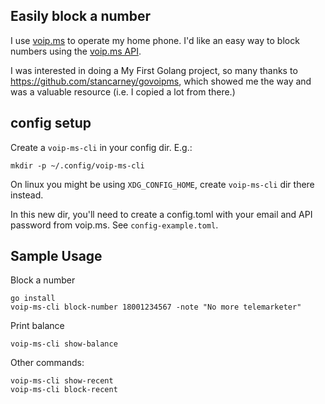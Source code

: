 ## Easily block a number

I use [voip.ms](https://voip.ms) to operate my home phone.  I'd like an easy
way to block numbers using the [voip.ms
API](https://www.voip.ms/m/apidocs.php).

I was interested in doing a My First Golang project, so many thanks to
https://github.com/stancarney/govoipms, which showed me the way and was a
valuable resource (i.e. I copied a lot from there.)

## config setup

Create a `voip-ms-cli` in your config dir.  E.g.:

```
mkdir -p ~/.config/voip-ms-cli
```

On linux you might be using `XDG_CONFIG_HOME`, create `voip-ms-cli` dir there
instead.

In this new dir, you'll need to create a config.toml with your email and API
password from voip.ms.  See `config-example.toml`.

## Sample Usage

Block a number

```
go install
voip-ms-cli block-number 18001234567 -note "No more telemarketer"
```

Print balance
```
voip-ms-cli show-balance
```

Other commands:
```
voip-ms-cli show-recent
voip-ms-cli block-recent
```

<!--
 vim: tw=78
-->
